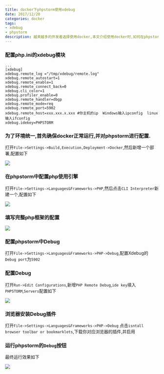 ```yaml
---
title: docker下phpstorm使用xdebug
date: 2017/12/20
categories: docker
tags:
- xdebug
- phpstorm
description: 越来越多的开发者选择使用docker,本文介绍使用docker时,如何在phpstorm中调试xdebug。
---
```

### 配置php.ini的xdebug模块
```
...
[xdebug]
xdebug.remote_log ="/tmp/xdebug/remote.log"
xdebug.remote_autostart=1
xdebug.remote_enable=1
xdebug.remote_connect_back=0
xdebug.cli_color=1
xdebug.profiler_enable=0
xdebug.remote_handler=dbgp
xdebug.remote_mode=req
xdebug.remote_port=5902
xdebug.remote_host=xxx.xxx.x.xxx #你主机的ip  Windows输入ipconfig  linux输入ifconfig
xdebug.idekey=PHPSTORM
```

### 为了环境统一,首先确保docker正常运行,并对phpstorm进行配置.
打开`File->Settings->Build,Execution,Deployment->Docker`,然后新增一个部署,配置如下

![](http://ooqid2far.bkt.clouddn.com/myblog/docker%E4%B8%8Bphpstorm%E4%BD%BF%E7%94%A8xdebug-1.png)

### 在phpstorm中配置php使用引擎
打开`File->Settings->Languages&Frameworks->PHP`,然后点击`CLI Interpreter`新建一个,配置如下

![](http://ooqid2far.bkt.clouddn.com/myblog/docker%E4%B8%8Bphpstorm%E4%BD%BF%E7%94%A8xdebug-2.png)

### 填写完整php框架的配置
![](http://ooqid2far.bkt.clouddn.com/myblog/docker%E4%B8%8Bphpstorm%E4%BD%BF%E7%94%A8xdebug-3.png)

### 配置phpstorm中Debug
打开`File->Settings->Languages&Frameworks->PHP->Debug`,配置Xdebug的`Debug port`为`5902`

### 配置Debug
打开`Run->Edit Configurations`,新增`PHP Remote Debug`,`ide key`填入`PHPSTORM`,`Servers`配置如下

![](http://ooqid2far.bkt.clouddn.com/myblog/docker%E4%B8%8Bphpstorm%E4%BD%BF%E7%94%A8xdebug-4.png)

### 浏览器安装Debug插件
打开`File->Settings->Languages&Frameworks->PHP->Debug`
点击`isntall browser toolbar or bookmarklets`,下载你对应浏览器的插件,并启用

### 运行phpstorm的`Debug`按钮
最终运行效果如下

![](http://ooqid2far.bkt.clouddn.com/docker%E4%B8%8Bphpstorm%E4%BD%BF%E7%94%A8xdebug-5.png)
